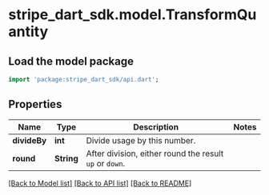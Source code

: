 # stripe_dart_sdk.model.TransformQuantity

## Load the model package
```dart
import 'package:stripe_dart_sdk/api.dart';
```

## Properties
Name | Type | Description | Notes
------------ | ------------- | ------------- | -------------
**divideBy** | **int** | Divide usage by this number. | 
**round** | **String** | After division, either round the result `up` or `down`. | 

[[Back to Model list]](../README.md#documentation-for-models) [[Back to API list]](../README.md#documentation-for-api-endpoints) [[Back to README]](../README.md)


